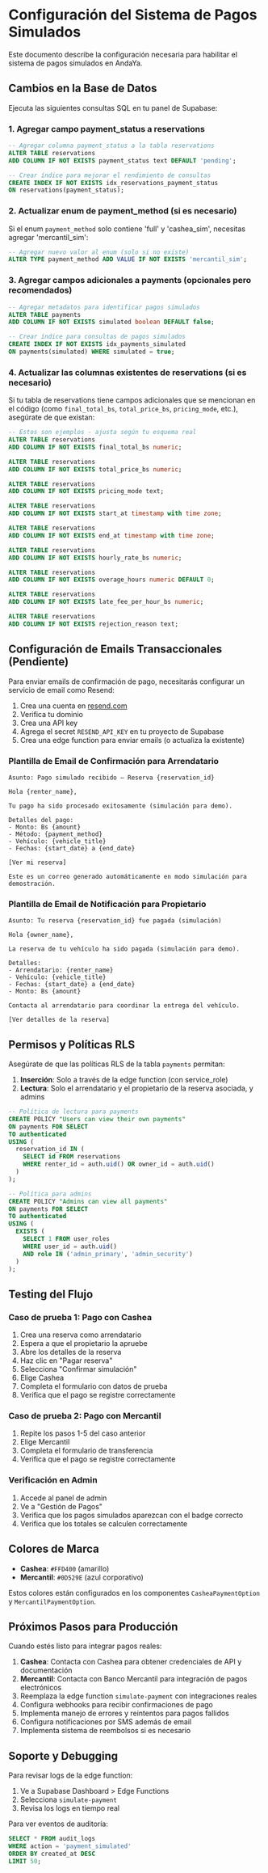 # Configuración del Sistema de Pagos Simulados

Este documento describe la configuración necesaria para habilitar el sistema de pagos simulados en AndaYa.

## Cambios en la Base de Datos

Ejecuta las siguientes consultas SQL en tu panel de Supabase:

### 1. Agregar campo payment_status a reservations

```sql
-- Agregar columna payment_status a la tabla reservations
ALTER TABLE reservations 
ADD COLUMN IF NOT EXISTS payment_status text DEFAULT 'pending';

-- Crear índice para mejorar el rendimiento de consultas
CREATE INDEX IF NOT EXISTS idx_reservations_payment_status 
ON reservations(payment_status);
```

### 2. Actualizar enum de payment_method (si es necesario)

Si el enum `payment_method` solo contiene 'full' y 'cashea_sim', necesitas agregar 'mercantil_sim':

```sql
-- Agregar nuevo valor al enum (solo si no existe)
ALTER TYPE payment_method ADD VALUE IF NOT EXISTS 'mercantil_sim';
```

### 3. Agregar campos adicionales a payments (opcionales pero recomendados)

```sql
-- Agregar metadatos para identificar pagos simulados
ALTER TABLE payments 
ADD COLUMN IF NOT EXISTS simulated boolean DEFAULT false;

-- Crear índice para consultas de pagos simulados
CREATE INDEX IF NOT EXISTS idx_payments_simulated 
ON payments(simulated) WHERE simulated = true;
```

### 4. Actualizar las columnas existentes de reservations (si es necesario)

Si tu tabla de reservations tiene campos adicionales que se mencionan en el código (como `final_total_bs`, `total_price_bs`, `pricing_mode`, etc.), asegúrate de que existan:

```sql
-- Estos son ejemplos - ajusta según tu esquema real
ALTER TABLE reservations 
ADD COLUMN IF NOT EXISTS final_total_bs numeric;

ALTER TABLE reservations 
ADD COLUMN IF NOT EXISTS total_price_bs numeric;

ALTER TABLE reservations 
ADD COLUMN IF NOT EXISTS pricing_mode text;

ALTER TABLE reservations 
ADD COLUMN IF NOT EXISTS start_at timestamp with time zone;

ALTER TABLE reservations 
ADD COLUMN IF NOT EXISTS end_at timestamp with time zone;

ALTER TABLE reservations 
ADD COLUMN IF NOT EXISTS hourly_rate_bs numeric;

ALTER TABLE reservations 
ADD COLUMN IF NOT EXISTS overage_hours numeric DEFAULT 0;

ALTER TABLE reservations 
ADD COLUMN IF NOT EXISTS late_fee_per_hour_bs numeric;

ALTER TABLE reservations 
ADD COLUMN IF NOT EXISTS rejection_reason text;
```

## Configuración de Emails Transaccionales (Pendiente)

Para enviar emails de confirmación de pago, necesitarás configurar un servicio de email como Resend:

1. Crea una cuenta en [resend.com](https://resend.com)
2. Verifica tu dominio
3. Crea una API key
4. Agrega el secret `RESEND_API_KEY` en tu proyecto de Supabase
5. Crea una edge function para enviar emails (o actualiza la existente)

### Plantilla de Email de Confirmación para Arrendatario

```
Asunto: Pago simulado recibido — Reserva {reservation_id}

Hola {renter_name},

Tu pago ha sido procesado exitosamente (simulación para demo).

Detalles del pago:
- Monto: Bs {amount}
- Método: {payment_method}
- Vehículo: {vehicle_title}
- Fechas: {start_date} a {end_date}

[Ver mi reserva]

Este es un correo generado automáticamente en modo simulación para demostración.
```

### Plantilla de Email de Notificación para Propietario

```
Asunto: Tu reserva {reservation_id} fue pagada (simulación)

Hola {owner_name},

La reserva de tu vehículo ha sido pagada (simulación para demo).

Detalles:
- Arrendatario: {renter_name}
- Vehículo: {vehicle_title}
- Fechas: {start_date} a {end_date}
- Monto: Bs {amount}

Contacta al arrendatario para coordinar la entrega del vehículo.

[Ver detalles de la reserva]
```

## Permisos y Políticas RLS

Asegúrate de que las políticas RLS de la tabla `payments` permitan:

1. **Inserción**: Solo a través de la edge function (con service_role)
2. **Lectura**: Solo el arrendatario y el propietario de la reserva asociada, y admins

```sql
-- Política de lectura para payments
CREATE POLICY "Users can view their own payments"
ON payments FOR SELECT
TO authenticated
USING (
  reservation_id IN (
    SELECT id FROM reservations 
    WHERE renter_id = auth.uid() OR owner_id = auth.uid()
  )
);

-- Política para admins
CREATE POLICY "Admins can view all payments"
ON payments FOR SELECT
TO authenticated
USING (
  EXISTS (
    SELECT 1 FROM user_roles 
    WHERE user_id = auth.uid() 
    AND role IN ('admin_primary', 'admin_security')
  )
);
```

## Testing del Flujo

### Caso de prueba 1: Pago con Cashea
1. Crea una reserva como arrendatario
2. Espera a que el propietario la apruebe
3. Abre los detalles de la reserva
4. Haz clic en "Pagar reserva"
5. Selecciona "Confirmar simulación"
6. Elige Cashea
7. Completa el formulario con datos de prueba
8. Verifica que el pago se registre correctamente

### Caso de prueba 2: Pago con Mercantil
1. Repite los pasos 1-5 del caso anterior
2. Elige Mercantil
3. Completa el formulario de transferencia
4. Verifica que el pago se registre correctamente

### Verificación en Admin
1. Accede al panel de admin
2. Ve a "Gestión de Pagos"
3. Verifica que los pagos simulados aparezcan con el badge correcto
4. Verifica que los totales se calculen correctamente

## Colores de Marca

- **Cashea**: `#FFD400` (amarillo)
- **Mercantil**: `#0D529E` (azul corporativo)

Estos colores están configurados en los componentes `CasheaPaymentOption` y `MercantilPaymentOption`.

## Próximos Pasos para Producción

Cuando estés listo para integrar pagos reales:

1. **Cashea**: Contacta con Cashea para obtener credenciales de API y documentación
2. **Mercantil**: Contacta con Banco Mercantil para integración de pagos electrónicos
3. Reemplaza la edge function `simulate-payment` con integraciones reales
4. Configura webhooks para recibir confirmaciones de pago
5. Implementa manejo de errores y reintentos para pagos fallidos
6. Configura notificaciones por SMS además de email
7. Implementa sistema de reembolsos si es necesario

## Soporte y Debugging

Para revisar logs de la edge function:
1. Ve a Supabase Dashboard > Edge Functions
2. Selecciona `simulate-payment`
3. Revisa los logs en tiempo real

Para ver eventos de auditoría:
```sql
SELECT * FROM audit_logs 
WHERE action = 'payment_simulated' 
ORDER BY created_at DESC 
LIMIT 50;
```
